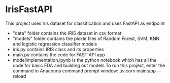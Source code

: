 # IrisFastAPI
This project uses Iris dataset for classification and uses FastAPI as endpoint

- "data" folder contains the IRIS dataset in csv format
- "models" folder contains the pickle files of Random Forest, SVM, KNN and logistic regression classifier models
- iris.py contains IRIS class and its properties
- main.py contains the code for FAST API app 
- modelimplementation.ipynb is the python notebook which has all the code for basic EDA and building out models
To run this project, enter the command in Anaconda command prompt window: 
 uvicorn main:app --reload 
